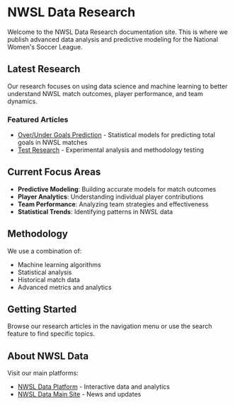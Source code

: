 # NWSL Data Research

Welcome to the NWSL Data Research documentation site. This is where we publish advanced data analysis and predictive modeling for the National Women's Soccer League.

## Latest Research

Our research focuses on using data science and machine learning to better understand NWSL match outcomes, player performance, and team dynamics.

### Featured Articles

- [Over/Under Goals Prediction](over-under-goals-prediction.md) - Statistical models for predicting total goals in NWSL matches
- [Test Research](test-research.md) - Experimental analysis and methodology testing

## Current Focus Areas

- **Predictive Modeling**: Building accurate models for match outcomes
- **Player Analytics**: Understanding individual player contributions
- **Team Performance**: Analyzing team strategies and effectiveness
- **Statistical Trends**: Identifying patterns in NWSL data

## Methodology

We use a combination of:

- Machine learning algorithms
- Statistical analysis
- Historical match data
- Advanced metrics and analytics

## Getting Started

Browse our research articles in the navigation menu or use the search feature to find specific topics.

## About NWSL Data

Visit our main platforms:

- [NWSL Data Platform](https://platform.nwsldata.com) - Interactive data and analytics
- [NWSL Data Main Site](https://nwsldata.com) - News and updates